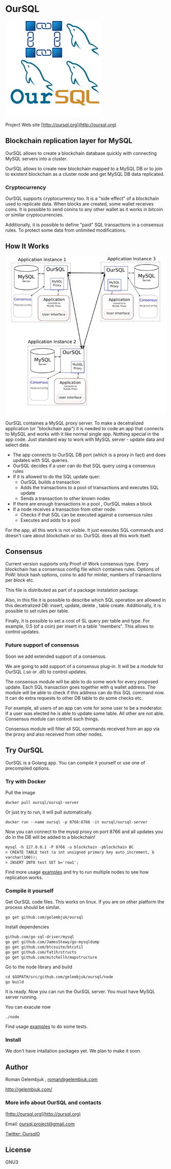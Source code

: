# OurSQL

![OurSQL](docs/oursql_logo_300.png?raw=true "OurSQL Logo")

Project Web site [http://oursql.org](http://oursql.org)

## Blockchain replication layer for MySQL

OurSQL allows to create a blockchain database quickly with connecting MySQL servers into a cluster.

OurSQL allows to create new blockchain mapped to a MySQL DB or to join to existent blockchain as a cluster node and get MySQL DB data replicated.

### Cryptocurrency

OurSQL supports cryptocurrency too. It is a "side effect" of a blockchain used to replicate data. When blocks are created, some wallet receives coins. It is possible to send conins to any other wallet as it works in bitcoin or similar cryptocurrencies. 

Additionally, it is possible to define "paid" SQL transactions in a consensus rules. To protect some data from unlimited modifications. 

## How  It Works

![How OurSQL Works](docs/oursql_how_it_works.png?raw=true "OurSQL")

OurSQL containes a MySQL proxy server. To make a decetralized application (or "blockchain app") it is needed to code an app that connects to MySQL and works with it like normal single app. Nothing special in the app code. Just standard way to work with MySQL server - update data and select data. 

* The app connects to OurSQL DB port (which is a proxy in fact) and does updates with SQL queries. 
* OurSQL decides if a user can do that SQL query using a consensus rules 
* If it is allowed to do the SQL update quer:
    * OurSQL builds a transaction
    * Adds the transactions to a pool of transactions and executes SQL update
    * Sends a transaction to other known nodes
* If there are enough transactions in a pool , OurSQL makes a block 
* If a node receives a transaction from other node:
    * Checks if that SQL can be executed against a consensus rules
    * Executes and adds to a pool

For the app, all this work is not visible. It just exexutes SQL commands and doesn't care about blockchain or so. OurSQL does all this work itself.

## Consensus

Current version supports only Proof of Work consensus type. Every blockchain has a consensus config file which containes rules. Options of PoW: block hash options, coins to add for minter, numbers of transactions per block etc.

This file is distributed as part of a package instalation package.

Also, in this file it is possible to describe which SQL operation are allowed in this decetralized DB: insert, update, delete , table create. Additionally, it is possible to set rules per table.

Finally, it is possible to set a cost of SL query per table and type. For example, 0.5 (of a coin) per insert in a table "members". This allows to control updates.

### Future support of consensus 

Soon we add extended support of a consensus.

We are going to add support of a consensus plug-in. It will be a module for OurSQL (.so or .dll) to control updates. 

The consensus module will be able to do some work for every proposed update. Each SQL transaction goes together with q wallet address. The module will be able to check if this address can do this SQL command now. It can do extra requests to other DB table to do some checks etc.

For example, all users of an app can vote for some user to be a moderator. If a user was elected he is able to update some table. All other are not able. Consensus module can controll such things.

Consensus module will filter all SQL commands received from an app via the proxy and also received from other nodes.

## Try OurSQL

OurSQL is a Golang app. You can compile it yourself or use one of precompiled options.

### Try with Docker

Pull the image

```
docker pull oursql/oursql-server
```

Or just try to run, it will pull automatically.

```
docker run --name oursql -p 8766:8766 -it oursql/oursql-server
```

Now you can connect to the mysql proxy on port 8766 and all updates you do in the DB will be added to a blockchain!

```
mysql -h 127.0.0.1 -P 8766 -u blockchain -pblockchain BC
> CREATE TABLE test (a int unsigned primary key auto_increment, b varchar(100));
> INSERT INTO test SET b='row1';
```

Find more usage [examples](docs/Docker.md) and try to run multiple nodes to see how replication works.

### Compile it yourself

Get OurSQL code files. This works on linux. If you are on other platform the process should be similar.

```
go get github.com/gelembjuk/oursql
```

Install dependencies

```
github.com/go-sql-driver/mysql
go get github.com/JamesStewy/go-mysqldump
go get github.com/btcsuite/btcutil
go get github.com/fatih/structs
go get github.com/mitchellh/mapstructure
```

Go to the node library and build

```
cd $GOPATH/src/github.com/gelembjuk/oursql/node
go build
```

It is ready. Now you can run the OurSQL server. You must have MySQL server running.

You can exacute now 

```
./node
```

Find usage [examples](docs/Tests.md) to do some tests.

### Install

We don't have intallation packages yet. We plan to make it soon. 

## Author

Roman Gelembjuk , roman@gelembjuk.com 

http://gelembjuk.com/

### More info about OurSQL and contacts

[http://oursql.org](http://oursql.org)  

Email: oursql.project@gmail.com

[Twitter: OursqlO](https://twitter.com/OursqlO)

## License

GNU3 